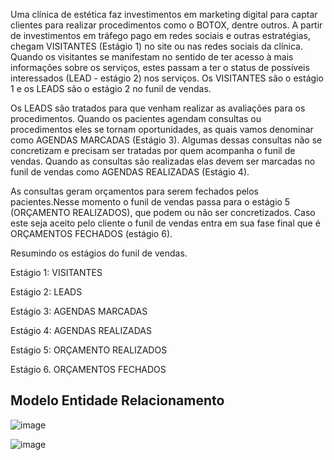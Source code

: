 Uma clínica de estética faz investimentos em marketing digital para captar clientes para realizar procedimentos como o BOTOX, dentre outros. A partir de investimentos em tráfego pago em redes sociais e outras estratégias, chegam VISITANTES (Estágio 1)  no site ou nas redes sociais da clínica. Quando os visitantes se manifestam no sentido de ter acesso à mais informações sobre os serviços, estes passam a ter o status de possíveis interessados (LEAD - estágio 2) nos serviços. Os VISITANTES são o estágio 1 e os LEADS são o estágio 2 no funil de vendas.

Os LEADS são tratados para que venham realizar as avaliações para os procedimentos. Quando os pacientes agendam consultas ou procedimentos eles se tornam oportunidades, as quais vamos denominar como AGENDAS MARCADAS (Estágio 3). Algumas dessas consultas não se concretizam e precisam ser tratadas por quem acompanha o funil de vendas. Quando as consultas são realizadas elas devem ser marcadas no funil de vendas como AGENDAS REALIZADAS (Estágio 4).

As consultas geram orçamentos para serem fechados pelos pacientes.Nesse momento o funil de vendas passa para o estágio 5  (ORÇAMENTO REALIZADOS), que podem ou não ser concretizados. Caso este seja aceito pelo cliente o funil de vendas entra em sua fase final que é ORÇAMENTOS FECHADOS (estágio 6).

Resumindo os estágios do funil de vendas.

Estágio 1: VISITANTES

Estágio 2: LEADS

Estágio 3: AGENDAS MARCADAS 

Estágio 4: AGENDAS REALIZADAS 

Estágio 5: ORÇAMENTO REALIZADOS

Estágio 6. ORÇAMENTOS FECHADOS


## Modelo Entidade Relacionamento
![image](https://user-images.githubusercontent.com/51705102/204939578-eb9fb808-c095-4e80-9b86-0f1cf6d8056b.png)


![image](https://user-images.githubusercontent.com/49384769/204937637-bd8de936-47a7-485d-8b45-96775c59aadf.png)


